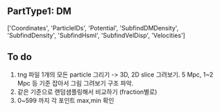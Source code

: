 PartType1: DM
--------------------------

['Coordinates', 'ParticleIDs', 'Potential', 'SubfindDMDensity', 'SubfindDensity', 'SubfindHsml', 'SubfindVelDisp', 'Velocities']


To do
------------------

1. tng 파일 1개의 모든 particle 그리기  -> 3D, 2D slice 그려보기. 5 Mpc, 1~2 Mpc 등 기준 잡아서 그림 그려보기 구조 파악.
2. 같은 기준으로 랜덤샘플링해서 비교하기 (fraction별로)
3. 0~599 까지 각 포인트 max,min 확인
